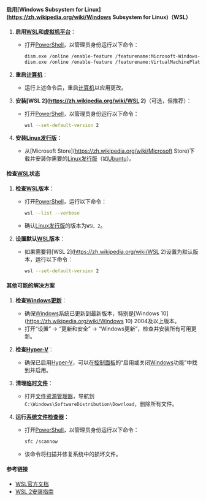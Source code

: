 
#### 启用[Windows Subsystem for Linux](https://zh.wikipedia.org/wiki/Windows Subsystem for Linux)（WSL）
1. **启用[WSL](https://zh.wikipedia.org/wiki/WSL)和[虚拟机平台](https://zh.wikipedia.org/wiki/虚拟机平台)**：
   - 打开[PowerShell](https://zh.wikipedia.org/wiki/PowerShell)，以管理员身份运行以下命令：
     ```sh
     dism.exe /online /enable-feature /featurename:Microsoft-Windows-Subsystem-Linux /all /norestart
     dism.exe /online /enable-feature /featurename:VirtualMachinePlatform /all /norestart
     ```

2. **重启[计算机](https://zh.wikipedia.org/wiki/计算机)**：
   - 运行上述命令后，重启[计算机](https://zh.wikipedia.org/wiki/计算机)以应用更改。

3. **安装[WSL 2](https://zh.wikipedia.org/wiki/WSL 2)**（可选，但推荐）：
   - 打开[PowerShell](https://zh.wikipedia.org/wiki/PowerShell)，以管理员身份运行以下命令：
     ```sh
     wsl --set-default-version 2
     ```

4. **安装[Linux发行版](https://zh.wikipedia.org/wiki/Linux发行版)**：
   - 从[Microsoft Store](https://zh.wikipedia.org/wiki/Microsoft Store)下载并安装你需要的[Linux发行版](https://zh.wikipedia.org/wiki/Linux发行版)（如[Ubuntu](https://zh.wikipedia.org/wiki/Ubuntu)）。

#### 检查[WSL](https://zh.wikipedia.org/wiki/WSL)状态
1. **检查[WSL](https://zh.wikipedia.org/wiki/WSL)版本**：
   - 打开[PowerShell](https://zh.wikipedia.org/wiki/PowerShell)，运行以下命令：
     ```sh
     wsl --list --verbose
     ```
   - 确认[Linux发行版](https://zh.wikipedia.org/wiki/Linux发行版)的版本为`WSL 2`。

2. **设置默认[WSL](https://zh.wikipedia.org/wiki/WSL)版本**：
   - 如果需要将[WSL 2](https://zh.wikipedia.org/wiki/WSL 2)设置为默认版本，运行以下命令：
     ```sh
     wsl --set-default-version 2
     ```

#### 其他可能的解决方案
1. **检查[Windows更新](https://zh.wikipedia.org/wiki/Windows更新)**：
   - 确保[Windows](https://zh.wikipedia.org/wiki/Windows)系统已更新到最新版本，特别是[Windows 10](https://zh.wikipedia.org/wiki/Windows 10) 2004及以上版本。
   - 打开“设置” -> “更新和安全” -> “Windows更新”，检查并安装所有可用更新。

2. **检查[Hyper-V](https://zh.wikipedia.org/wiki/Hyper-V)**：
   - 确保已启用[Hyper-V](https://zh.wikipedia.org/wiki/Hyper-V)，可以在[控制面板](https://zh.wikipedia.org/wiki/控制面板)的“启用或关闭[Windows](https://zh.wikipedia.org/wiki/Windows)功能”中找到并启用。

3. **清理[临时文件](https://zh.wikipedia.org/wiki/临时文件)**：
   - 打开[文件资源管理器](https://zh.wikipedia.org/wiki/文件资源管理器)，导航到`C:\Windows\SoftwareDistribution\Download`，删除所有文件。

4. **运行[系统文件检查器](https://zh.wikipedia.org/wiki/系统文件检查器)**：
   - 打开[PowerShell](https://zh.wikipedia.org/wiki/PowerShell)，以管理员身份运行以下命令：
     ```sh
     sfc /scannow
     ```
   - 该命令将扫描并修复系统中的损坏文件。

#### 参考链接
- [WSL官方文档](https://docs.microsoft.com/en-us/windows/wsl/)
- [WSL 2安装指南](https://docs.microsoft.com/en-us/windows/wsl/install)

